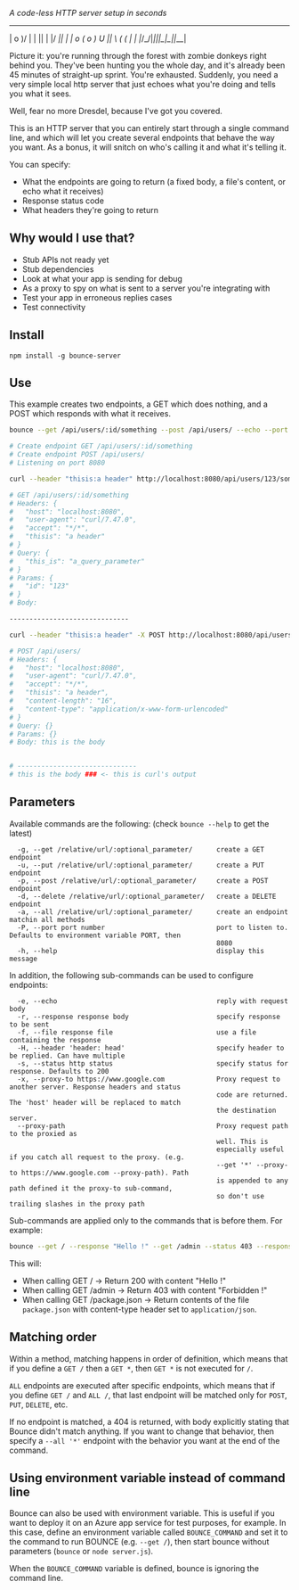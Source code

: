 _A code-less HTTP server setup in seconds_

   ___  _  _ _  _  _  __  ___ 
  | o )/ \| | || \| |/ _|| __|
  | o ( o ) U || \\ ( (_ | _| 
  |___/\_/|___||_|\_|\__||___|

Picture it: you're running through the forest with zombie
donkeys right behind you. They've been hunting you the whole
day, and it's already been 45 minutes of straight-up
sprint. You're exhausted. Suddenly, you need a very simple
local http server that just echoes what you're doing and
tells you what it sees.

Well, fear no more Dresdel, because I've got you covered.

This is an HTTP server that you can entirely start through a single command line,
and which will let you create several endpoints that behave the way you want.
As a bonus, it will snitch on who's calling it and what it's telling
it.

You can specify:

- What the endpoints are going to return (a fixed body, a file's content, or echo what it receives)
- Response status code
- What headers they're going to return

## Why would I use that?

- Stub APIs not ready yet
- Stub dependencies
- Look at what your app is sending for debug
- As a proxy to spy on what is sent to a server you're integrating with
- Test your app in erroneous replies cases
- Test connectivity

## Install

```
npm install -g bounce-server
```

## Use

This example creates two endpoints, a GET which does nothing, and a POST which responds
with what it receives.

```sh
bounce --get /api/users/:id/something --post /api/users/ --echo --port 8080 &

# Create endpoint GET /api/users/:id/something
# Create endpoint POST /api/users/
# Listening on port 8080

curl --header "thisis:a header" http://localhost:8080/api/users/123/something?this_is=a_query_parameter

# GET /api/users/:id/something
# Headers: {
#   "host": "localhost:8080",
#   "user-agent": "curl/7.47.0",
#   "accept": "*/*",
#   "thisis": "a header"
# }
# Query: {
#   "this_is": "a_query_parameter"
# }
# Params: {
#   "id": "123"
# }
# Body:

------------------------------

curl --header "thisis:a header" -X POST http://localhost:8080/api/users/ --data "this is the body"

# POST /api/users/
# Headers: {
#   "host": "localhost:8080",
#   "user-agent": "curl/7.47.0",
#   "accept": "*/*",
#   "thisis": "a header",
#   "content-length": "16",
#   "content-type": "application/x-www-form-urlencoded"
# }
# Query: {}
# Params: {}
# Body: this is the body


# ------------------------------
# this is the body ### <- this is curl's output
```

## Parameters

Available commands are the following: (check `bounce --help` to get the latest)

```
  -g, --get /relative/url/:optional_parameter/      create a GET endpoint
  -u, --put /relative/url/:optional_parameter/      create a PUT endpoint
  -p, --post /relative/url/:optional_parameter/     create a POST endpoint
  -d, --delete /relative/url/:optional_parameter/   create a DELETE endpoint
  -a, --all /relative/url/:optional_parameter/      create an endpoint matchin all methods
  -P, --port port number                            port to listen to. Defaults to environment variable PORT, then
                                                    8080
  -h, --help                                        display this message
```

In addition, the following sub-commands can be used to configure endpoints:

```
  -e, --echo                                        reply with request body
  -r, --response response body                      specify response to be sent
  -f, --file response file                          use a file containing the response
  -H, --header 'header: head'                       specify header to be replied. Can have multiple
  -s, --status http status                          specify status for response. Defaults to 200
  -x, --proxy-to https://www.google.com             Proxy request to another server. Response headers and status
                                                    code are returned. The 'host' header will be replaced to match
                                                    the destination server.
  --proxy-path                                      Proxy request path to the proxied as 
                                                    well. This is
                                                    especially useful if you catch all request to the proxy. (e.g.
                                                    --get '*' --proxy-to https://www.google.com --proxy-path). Path
                                                    is appended to any path defined it the proxy-to sub-command,
                                                    so don't use trailing slashes in the proxy path
```

Sub-commands are applied only to the commands that is before them. For example:

```sh
bounce --get / --response "Hello !" --get /admin --status 403 --response "Forbidden !" --get /package.json --file package.json --header "content-type: application/json"
```

This will:

- When calling GET / -> Return 200 with content "Hello !"
- When calling GET /admin -> Return 403 with content "Forbidden !"
- When calling GET /package.json -> Return contents of the file `package.json` with content-type header set to `application/json`.

## Matching order

Within a method, matching happens in order of definition, which means that if you define 
a `GET /` then a `GET *`, then `GET *` is not executed for `/`. 

`ALL` endpoints are executed after specific endpoints, which means that if you define `GET /`
and `ALL /`, that last endpoint will be matched only for `POST`, `PUT`, `DELETE`, etc.

If no endpoint is matched, a 404 is returned, with body explicitly stating that Bounce didn't
match anything. If you want to change that behavior, then specify a `--all '*'` endpoint with
the behavior you want at the end of the command.

## Using environment variable instead of command line

Bounce can also be used with environment variable. This is useful if you want to deploy
it on an Azure app service for test purposes, for example. In this case, define an environment
variable called `BOUNCE_COMMAND` and set it to the command to run BOUNCE (e.g. `--get /`), then 
start bounce without parameters (`bounce` or `node server.js`).

When the `BOUNCE_COMMAND` variable is defined, bounce is ignoring the command line.